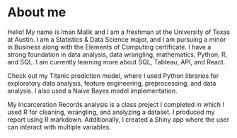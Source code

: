 # About me

Hello! My name is Iman Malik and I am a freshman at the University of Texas at Austin. I am a Statistics & Data Science major, and I am pursuing a minor in Business along with the Elements of Computing certificate. I have a strong foundation in data analysis, data wrangling, mathematics, Python, R, and SQL. I am currently learning more about SQL, Tableau, API, and React. 

Check out my Titanic prediction model, where I used Python libraries for exploratory data analysis, feature engineering, preprocessing, and data analysis. I also used a Naive Bayes model implementation.

My Incarceration Records analysis is a class project I completed in which I used R for cleaning, wrangling, and analyzing a dataset. I produced my report using R markdown. Additionally, I created a Shiny app where the user can interact with multiple variables.
